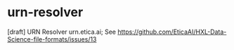 # urn-resolver
[draft] URN Resolver urn.etica.ai; See https://github.com/EticaAI/HXL-Data-Science-file-formats/issues/13
